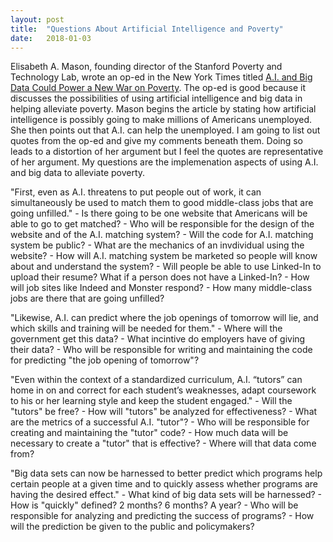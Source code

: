 ```yaml
---
layout: post
title:  "Questions About Artificial Intelligence and Poverty"
date:   2018-01-03
---
```


Elisabeth A. Mason, founding director of the Stanford Poverty and Technology Lab, wrote an op-ed in the New York Times titled [A.I. and Big Data Could Power a New War on Poverty](https://www.nytimes.com/2018/01/01/opinion/ai-and-big-data-could-power-a-new-war-on-poverty.html?_r=0). The op-ed is good because it discusses the possibilities of using artificial intelligence and big data in helping alleviate poverty. Mason begins the article by stating how artificial intelligence is possibly going to make millions of Americans unemployed. She then points out that A.I. can help the unemployed. I am going to list out quotes from the op-ed and give my comments beneath them. Doing so leads to a distortion of her argument but I feel the quotes are representative of her argument. My questions are the implemenation aspects of using A.I. and big data to alleviate poverty. 

"First, even as A.I. threatens to put people out of work, it can simultaneously be used to match them to good middle-class jobs that are going unfilled."   - Is there going to be one website that Americans will be able to go to get matched?
    - Who will be responsible for the design of the website and of the A.I. matching system?
    - Will the code for A.I. matching system be public? 
    - What are the mechanics of an invdividual using the website? 
    - How will A.I. matching system be marketed so people will know about and understand the system?
    - Will people be able to use Linked-In to upload their resume? What if a person does not have a Linked-In?
    - How will job sites like Indeed and Monster respond? 
    - How many middle-class jobs are there that are going unfilled?

"Likewise, A.I. can predict where the job openings of tomorrow will lie, and which skills and training will be needed for them."
    - Where will the government get this data?
    - What incintive do employers have of giving their data?
    - Who will be responsible for writing and maintaining the code for predicting "the job opening of tomorrow"?

"Even within the context of a standardized curriculum, A.I. “tutors” can home in on and correct for each student’s weaknesses, adapt coursework to his or her learning style and keep the student engaged."
    - Will the "tutors" be free?
    - How will "tutors" be analyzed for effectiveness?
        - What are the metrics of a successful A.I. "tutor"?
    - Who will be responsible for creating and maintaining the "tutor" code?
    - How much data will be necessary to create a "tutor" that is effective?
        - Where will that data come from?

"Big data sets can now be harnessed to better predict which programs help certain people at a given time and to quickly assess whether programs are having the desired effect."
    - What kind of big data sets will be harnessed?
    - How is "quickly" defined? 2 months? 6 months? A year?
    - Who will be responsible for analyzing and predicting the success of programs?
        - How will the prediction be given to the public and policymakers?